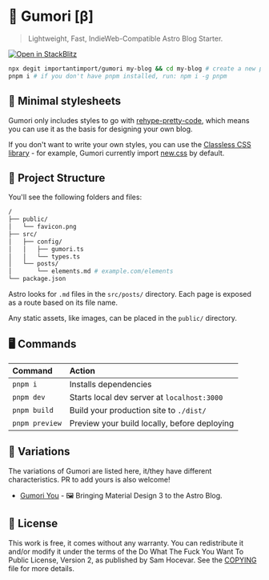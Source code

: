 # 📓 Gumori [β]

> Lightweight, Fast, IndieWeb-Compatible Astro Blog Starter.

[![Open in StackBlitz](https://developer.stackblitz.com/img/open_in_stackblitz.svg)](https://stackblitz.com/github/importantimport/gumori)

```bash
npx degit importantimport/gumori my-blog && cd my-blog # create a new project in my-blog
pnpm i # if you don't have pnpm installed, run: npm i -g pnpm
```

## 🎨 Minimal stylesheets

Gumori only includes styles to go with [rehype-pretty-code](https://github.com/atomiks/rehype-pretty-code), which means you can use it as the basis for designing your own blog.

If you don't want to write your own styles, you can use the [Classless CSS library](https://github.com/dbohdan/classless-css#classless) - for example, Gumori currently import [new.css](https://github.com/xz/new.css) by default.

## 🧱 Project Structure

You'll see the following folders and files:

```bash
/
├── public/
│   └── favicon.png
├── src/
│   ├── config/
│   │   ├── gumori.ts
│   │   └── types.ts
│   └── posts/
│       └── elements.md # example.com/elements
└── package.json
```

Astro looks for `.md` files in the `src/posts/` directory. Each page is exposed as a route based on its file name.

Any static assets, like images, can be placed in the `public/` directory.

## 🖥️ Commands

| Command        | Action                                      |
| :------------- | :------------------------------------------ |
| `pnpm i`       | Installs dependencies                       |
| `pnpm dev`     | Starts local dev server at `localhost:3000` |
| `pnpm build`   | Build your production site to `./dist/`       |
| `pnpm preview` | Preview your build locally, before deploying  |

## 🍴 Variations

The variations of Gumori are listed here, it/they have different characteristics. PR to add yours is also welcome!

- [Gumori You](https://github.com/importantimport/gumori-you) - 🖼️ Bringing Material Design 3 to the Astro Blog.

## 📝 License

This work is free, it comes without any warranty. You can redistribute it and/or modify it under the
terms of the Do What The Fuck You Want To Public License, Version 2,
as published by Sam Hocevar. See the [COPYING](COPYING) file for more details.

